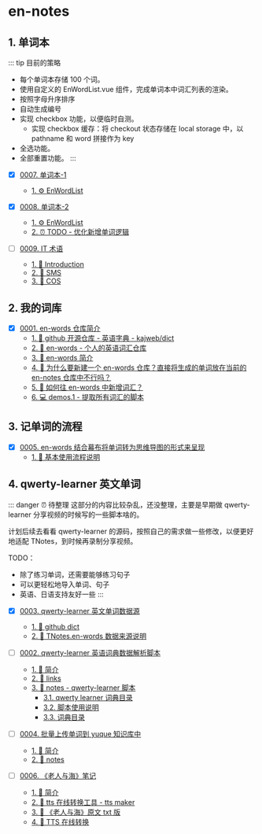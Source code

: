 # en-notes


## 1. 单词本

::: tip 目前的策略
- 每个单词本存储 100 个词。
- 使用自定义的 EnWordList.vue 组件，完成单词本中词汇列表的渲染。
- 按照字母升序排序
- 自动生成编号
- 实现 checkbox 功能，以便临时自测。
  - 实现 checkbox 缓存：将 checkout 状态存储在 local storage 中，以 pathname 和 word 拼接作为 key
- 全选功能。
- 全部重置功能。
:::

- [x] [0007. 单词本-1](https://tdahuyou.github.io/TNotes.en-notes/notes/0007.%20%E5%8D%95%E8%AF%8D%E6%9C%AC-1/README) <!-- [locale](./notes/0007.%20%E5%8D%95%E8%AF%8D%E6%9C%AC-1/README) -->  
  - [1. ⚙️ EnWordList](https://tdahuyou.github.io/TNotes.en-notes/notes/0007.%20%E5%8D%95%E8%AF%8D%E6%9C%AC-1/README#1-️-enwordlist)
  

- [x] [0008. 单词本-2](https://tdahuyou.github.io/TNotes.en-notes/notes/0008.%20%E5%8D%95%E8%AF%8D%E6%9C%AC-2/README) <!-- [locale](./notes/0008.%20%E5%8D%95%E8%AF%8D%E6%9C%AC-2/README) -->  
  - [1. ⚙️ EnWordList](https://tdahuyou.github.io/TNotes.en-notes/notes/0008.%20%E5%8D%95%E8%AF%8D%E6%9C%AC-2/README#1-️-enwordlist)
  - [2. ⏰ TODO - 优化新增单词逻辑](https://tdahuyou.github.io/TNotes.en-notes/notes/0008.%20%E5%8D%95%E8%AF%8D%E6%9C%AC-2/README#2--todo---优化新增单词逻辑)
  

- [ ] [0009. IT 术语](https://tdahuyou.github.io/TNotes.en-notes/notes/0009.%20IT%20%E6%9C%AF%E8%AF%AD/README) <!-- [locale](./notes/0009.%20IT%20%E6%9C%AF%E8%AF%AD/README) -->  
  - [1. 📒 Introduction](https://tdahuyou.github.io/TNotes.en-notes/notes/0009.%20IT%20%E6%9C%AF%E8%AF%AD/README#1--introduction)
  - [2. 🎯 SMS](https://tdahuyou.github.io/TNotes.en-notes/notes/0009.%20IT%20%E6%9C%AF%E8%AF%AD/README#2--sms)
  - [3. 🎯 COS](https://tdahuyou.github.io/TNotes.en-notes/notes/0009.%20IT%20%E6%9C%AF%E8%AF%AD/README#3--cos)
  

## 2. 我的词库

- [x] [0001. en-words 仓库简介](https://tdahuyou.github.io/TNotes.en-notes/notes/0001.%20en-words%20%E4%BB%93%E5%BA%93%E7%AE%80%E4%BB%8B/README) <!-- [locale](./notes/0001.%20en-words%20%E4%BB%93%E5%BA%93%E7%AE%80%E4%BB%8B/README) -->  
  - [1. 🔗 github 开源仓库 - 英语字典 - kajweb/dict](https://tdahuyou.github.io/TNotes.en-notes/notes/0001.%20en-words%20%E4%BB%93%E5%BA%93%E7%AE%80%E4%BB%8B/README#1--github-开源仓库---英语字典---kajwebdict)
  - [2. 🔗 en-words - 个人的英语词汇仓库](https://tdahuyou.github.io/TNotes.en-notes/notes/0001.%20en-words%20%E4%BB%93%E5%BA%93%E7%AE%80%E4%BB%8B/README#2--en-words---个人的英语词汇仓库)
  - [3. 📒 en-words 简介](https://tdahuyou.github.io/TNotes.en-notes/notes/0001.%20en-words%20%E4%BB%93%E5%BA%93%E7%AE%80%E4%BB%8B/README#3--en-words-简介)
  - [4. 🤔 为什么要新建一个 en-words 仓库？直接将生成的单词放在当前的 en-notes 仓库中不行吗？](https://tdahuyou.github.io/TNotes.en-notes/notes/0001.%20en-words%20%E4%BB%93%E5%BA%93%E7%AE%80%E4%BB%8B/README#4--为什么要新建一个-en-words-仓库直接将生成的单词放在当前的-en-notes-仓库中不行吗)
  - [5. 🤔 如何往 en-words 中新增词汇？](https://tdahuyou.github.io/TNotes.en-notes/notes/0001.%20en-words%20%E4%BB%93%E5%BA%93%E7%AE%80%E4%BB%8B/README#5--如何往-en-words-中新增词汇)
  - [6. 💻 demos.1 - 提取所有词汇的脚本](https://tdahuyou.github.io/TNotes.en-notes/notes/0001.%20en-words%20%E4%BB%93%E5%BA%93%E7%AE%80%E4%BB%8B/README#6--demos1---提取所有词汇的脚本)
  

## 3. 记单词的流程

- [x] [0005. en-words 结合幕布将单词转为思维导图的形式来呈现](https://tdahuyou.github.io/TNotes.en-notes/notes/0005.%20en-words%20%E7%BB%93%E5%90%88%E5%B9%95%E5%B8%83%E5%B0%86%E5%8D%95%E8%AF%8D%E8%BD%AC%E4%B8%BA%E6%80%9D%E7%BB%B4%E5%AF%BC%E5%9B%BE%E7%9A%84%E5%BD%A2%E5%BC%8F%E6%9D%A5%E5%91%88%E7%8E%B0/README) <!-- [locale](./notes/0005.%20en-words%20%E7%BB%93%E5%90%88%E5%B9%95%E5%B8%83%E5%B0%86%E5%8D%95%E8%AF%8D%E8%BD%AC%E4%B8%BA%E6%80%9D%E7%BB%B4%E5%AF%BC%E5%9B%BE%E7%9A%84%E5%BD%A2%E5%BC%8F%E6%9D%A5%E5%91%88%E7%8E%B0/README) -->  
  - [1. 📒 基本使用流程说明](https://tdahuyou.github.io/TNotes.en-notes/notes/0005.%20en-words%20%E7%BB%93%E5%90%88%E5%B9%95%E5%B8%83%E5%B0%86%E5%8D%95%E8%AF%8D%E8%BD%AC%E4%B8%BA%E6%80%9D%E7%BB%B4%E5%AF%BC%E5%9B%BE%E7%9A%84%E5%BD%A2%E5%BC%8F%E6%9D%A5%E5%91%88%E7%8E%B0/README#1--基本使用流程说明)
  

## 4. qwerty-learner 英文单词

::: danger ⏰ 待整理
这部分的内容比较杂乱，还没整理，主要是早期做 qwerty-learner 分享视频的时候写的一些脚本啥的。

计划后续去看看 qwerty-learner 的源码，按照自己的需求做一些修改，以便更好地适配 TNotes，到时候再录制分享视频。

TODO：
- 除了练习单词，还需要能够练习句子
- 可以更轻松地导入单词、句子
- 英语、日语支持友好一些
:::

- [x] [0003. qwerty-learner 英文单词数据源](https://tdahuyou.github.io/TNotes.en-notes/notes/0003.%20qwerty-learner%20%E8%8B%B1%E6%96%87%E5%8D%95%E8%AF%8D%E6%95%B0%E6%8D%AE%E6%BA%90/README) <!-- [locale](./notes/0003.%20qwerty-learner%20%E8%8B%B1%E6%96%87%E5%8D%95%E8%AF%8D%E6%95%B0%E6%8D%AE%E6%BA%90/README) -->  
  - [1. 🔗 github dict](https://tdahuyou.github.io/TNotes.en-notes/notes/0003.%20qwerty-learner%20%E8%8B%B1%E6%96%87%E5%8D%95%E8%AF%8D%E6%95%B0%E6%8D%AE%E6%BA%90/README#1--github-dict)
  - [2. 📒 TNotes.en-words 数据来源说明](https://tdahuyou.github.io/TNotes.en-notes/notes/0003.%20qwerty-learner%20%E8%8B%B1%E6%96%87%E5%8D%95%E8%AF%8D%E6%95%B0%E6%8D%AE%E6%BA%90/README#2--tnotesen-words-数据来源说明)
  

- [ ] [0002. qwerty-learner 英语词典数据解析脚本](https://tdahuyou.github.io/TNotes.en-notes/notes/0002.%20qwerty-learner%20%E8%8B%B1%E8%AF%AD%E8%AF%8D%E5%85%B8%E6%95%B0%E6%8D%AE%E8%A7%A3%E6%9E%90%E8%84%9A%E6%9C%AC/README) <!-- [locale](./notes/0002.%20qwerty-learner%20%E8%8B%B1%E8%AF%AD%E8%AF%8D%E5%85%B8%E6%95%B0%E6%8D%AE%E8%A7%A3%E6%9E%90%E8%84%9A%E6%9C%AC/README) -->  
  - [1. 📝 简介](https://tdahuyou.github.io/TNotes.en-notes/notes/0002.%20qwerty-learner%20%E8%8B%B1%E8%AF%AD%E8%AF%8D%E5%85%B8%E6%95%B0%E6%8D%AE%E8%A7%A3%E6%9E%90%E8%84%9A%E6%9C%AC/README#1--简介)
  - [2. 🔗 links](https://tdahuyou.github.io/TNotes.en-notes/notes/0002.%20qwerty-learner%20%E8%8B%B1%E8%AF%AD%E8%AF%8D%E5%85%B8%E6%95%B0%E6%8D%AE%E8%A7%A3%E6%9E%90%E8%84%9A%E6%9C%AC/README#2--links)
  - [3. 📒 notes - qwerty-learner 脚本](https://tdahuyou.github.io/TNotes.en-notes/notes/0002.%20qwerty-learner%20%E8%8B%B1%E8%AF%AD%E8%AF%8D%E5%85%B8%E6%95%B0%E6%8D%AE%E8%A7%A3%E6%9E%90%E8%84%9A%E6%9C%AC/README#3--notes---qwerty-learner-脚本)
    - [3.1. qwerty learner 词典目录](https://tdahuyou.github.io/TNotes.en-notes/notes/0002.%20qwerty-learner%20%E8%8B%B1%E8%AF%AD%E8%AF%8D%E5%85%B8%E6%95%B0%E6%8D%AE%E8%A7%A3%E6%9E%90%E8%84%9A%E6%9C%AC/README#31-qwerty-learner-词典目录)
    - [3.2. 脚本使用说明](https://tdahuyou.github.io/TNotes.en-notes/notes/0002.%20qwerty-learner%20%E8%8B%B1%E8%AF%AD%E8%AF%8D%E5%85%B8%E6%95%B0%E6%8D%AE%E8%A7%A3%E6%9E%90%E8%84%9A%E6%9C%AC/README#32-脚本使用说明)
    - [3.3. 词典目录](https://tdahuyou.github.io/TNotes.en-notes/notes/0002.%20qwerty-learner%20%E8%8B%B1%E8%AF%AD%E8%AF%8D%E5%85%B8%E6%95%B0%E6%8D%AE%E8%A7%A3%E6%9E%90%E8%84%9A%E6%9C%AC/README#33-词典目录)

- [ ] [0004. 批量上传单词到 yuque 知识库中](https://tdahuyou.github.io/TNotes.en-notes/notes/0004.%20%E6%89%B9%E9%87%8F%E4%B8%8A%E4%BC%A0%E5%8D%95%E8%AF%8D%E5%88%B0%20yuque%20%E7%9F%A5%E8%AF%86%E5%BA%93%E4%B8%AD/README) <!-- [locale](./notes/0004.%20%E6%89%B9%E9%87%8F%E4%B8%8A%E4%BC%A0%E5%8D%95%E8%AF%8D%E5%88%B0%20yuque%20%E7%9F%A5%E8%AF%86%E5%BA%93%E4%B8%AD/README) -->  
  - [1. 📝 简介](https://tdahuyou.github.io/TNotes.en-notes/notes/0004.%20%E6%89%B9%E9%87%8F%E4%B8%8A%E4%BC%A0%E5%8D%95%E8%AF%8D%E5%88%B0%20yuque%20%E7%9F%A5%E8%AF%86%E5%BA%93%E4%B8%AD/README#1--简介)
  - [2. 📒 notes](https://tdahuyou.github.io/TNotes.en-notes/notes/0004.%20%E6%89%B9%E9%87%8F%E4%B8%8A%E4%BC%A0%E5%8D%95%E8%AF%8D%E5%88%B0%20yuque%20%E7%9F%A5%E8%AF%86%E5%BA%93%E4%B8%AD/README#2--notes)

- [ ] [0006. 《老人与海》笔记](https://tdahuyou.github.io/TNotes.en-notes/notes/0006.%20%E3%80%8A%E8%80%81%E4%BA%BA%E4%B8%8E%E6%B5%B7%E3%80%8B%E7%AC%94%E8%AE%B0/README) <!-- [locale](./notes/0006.%20%E3%80%8A%E8%80%81%E4%BA%BA%E4%B8%8E%E6%B5%B7%E3%80%8B%E7%AC%94%E8%AE%B0/README) -->  
  - [1. 📝 简介](https://tdahuyou.github.io/TNotes.en-notes/notes/0006.%20%E3%80%8A%E8%80%81%E4%BA%BA%E4%B8%8E%E6%B5%B7%E3%80%8B%E7%AC%94%E8%AE%B0/README#1--简介)
  - [2. 🔗 tts 在线转换工具 - tts maker](https://tdahuyou.github.io/TNotes.en-notes/notes/0006.%20%E3%80%8A%E8%80%81%E4%BA%BA%E4%B8%8E%E6%B5%B7%E3%80%8B%E7%AC%94%E8%AE%B0/README#2--tts-在线转换工具---tts-maker)
  - [3. 📂 《老人与海》原文 txt 版](https://tdahuyou.github.io/TNotes.en-notes/notes/0006.%20%E3%80%8A%E8%80%81%E4%BA%BA%E4%B8%8E%E6%B5%B7%E3%80%8B%E7%AC%94%E8%AE%B0/README#3--老人与海原文-txt-版)
  - [4. 📒 TTS 在线转换](https://tdahuyou.github.io/TNotes.en-notes/notes/0006.%20%E3%80%8A%E8%80%81%E4%BA%BA%E4%B8%8E%E6%B5%B7%E3%80%8B%E7%AC%94%E8%AE%B0/README#4--tts-在线转换)
  
